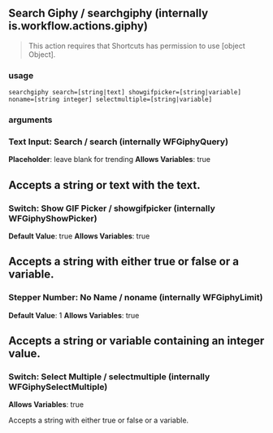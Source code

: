 
## Search Giphy / searchgiphy (internally is.workflow.actions.giphy)


> This action requires that Shortcuts has permission to use [object Object].

### usage
`searchgiphy search=[string|text] showgifpicker=[string|variable] noname=[string integer] selectmultiple=[string|variable]`

### arguments
### Text Input: Search / search (internally WFGiphyQuery)
**Placeholder**: leave blank for trending
**Allows Variables**: true


Accepts a string 
or text
with the text.
---
### Switch: Show GIF Picker / showgifpicker (internally WFGiphyShowPicker)
**Default Value**: true
**Allows Variables**: true


Accepts a string with either true or false
or a variable.
---
### Stepper Number: No Name / noname (internally WFGiphyLimit)
**Default Value**: 1
**Allows Variables**: true


Accepts a string 
or variable
containing an integer value.
---
### Switch: Select Multiple / selectmultiple (internally WFGiphySelectMultiple)
**Allows Variables**: true


Accepts a string with either true or false
or a variable.
